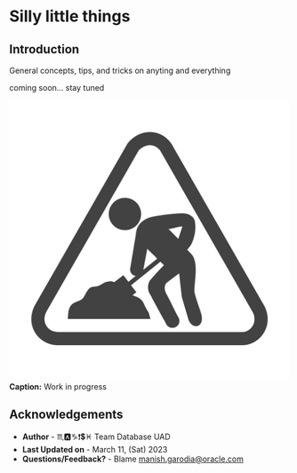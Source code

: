 # Silly little things

## Introduction

General concepts, tips, and tricks on anyting and everything

coming soon... stay tuned

![Work-in-progress](./../../../images/maintenance-work-in-progress.jpg " Title wip")**Caption:** Work in progress


## Acknowledgements

 - **Author** - ♏🅰️♑❗💲♓ Team Database UAD
 - **Last Updated on** - March 11, (Sat) 2023
 - **Questions/Feedback?** - Blame [manish.garodia@oracle.com](./../../intro/files/email.md)
